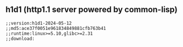 ## h1d1 (http1.1 server powered by common-lisp)

```common-lisp
;;version:h1d1-2024-05-12
;;md5:ace37f0051e961834849881cfb763b41
;;runtime:linux>=5.10,glibc>=2.31
;;download:
```
